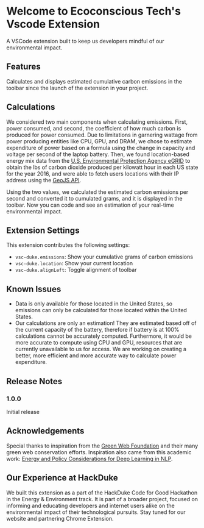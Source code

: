 # Welcome to Ecoconscious Tech's Vscode Extension

A VSCode extension built to keep us developers mindful of our environmental impact.

## Features

Calculates and displays estimated cumulative carbon emissions in the toolbar since the launch of the extension in your project.

## Calculations

We considered two main components when calculating emissions. First, power consumed, and second, the coefficient of how much carbon is produced for power consumed. Due to limitations in garnering wattage from power producing entities like CPU, GPU, and DRAM, we chose to estimate expenditure of power based on a formula using the change in capacity and voltage per second of the laptop battery. Then, we found location-based energy mix data from the [U.S. Environmental Protection Agency eGRID](https://www.epa.gov/egrid) to obtain the lbs of carbon dioxide produced per kilowatt hour in each US state for the year 2016, and were able to fetch users locations with their IP address using the [GeoJS API](https://www.geojs.io/).

Using the two values, we calculated the estimated carbon emissions per second and converted it to cumulated grams, and it is displayed in the toolbar. Now you can code and see an estimation of your real-time environmental impact.

## Extension Settings

This extension contributes the following settings:

* `vsc-duke.emissions`: Show your cumulative grams of carbon emissions
* `vsc-duke.location`: Show your current location
* `vsc-duke.alignLeft`: Toggle alignment of toolbar

## Known Issues

* Data is only available for those located in the United States, so emissions can only be calculated for those located within the United States.
* Our calculations are only an estimation! They are estimated based off of the current capacity of the battery, therefore if battery is at 100% calculations cannot be accurately computed. Furthermore, it would be more accurate to compute using CPU and GPU, resources that are currently unavailable to us for access. We are working on creating a better, more efficient and more accurate way to calculate power expenditure.

## Release Notes

### 1.0.0

Initial release

## Acknowledgements

Special thanks to inspiration from the [Green Web Foundation](https://www.thegreenwebfoundation.org/green-web-datasets/) and their many green web conservation efforts. Inspiration also came from this academic work: [Energy and Policy Considerations for Deep Learning in NLP](https://arxiv.org/pdf/1906.02243.pdf).

Our Experience at HackDuke
-------------------------------------------------
We built this extension as a part of the HackDuke Code for Good Hackathon in the Energy & Environment track. It is part of a broader project, focused on informing and educating developers and internet users alike on the environmental impact of their technological pursuits. Stay tuned for our website and partnering Chrome Extension.
